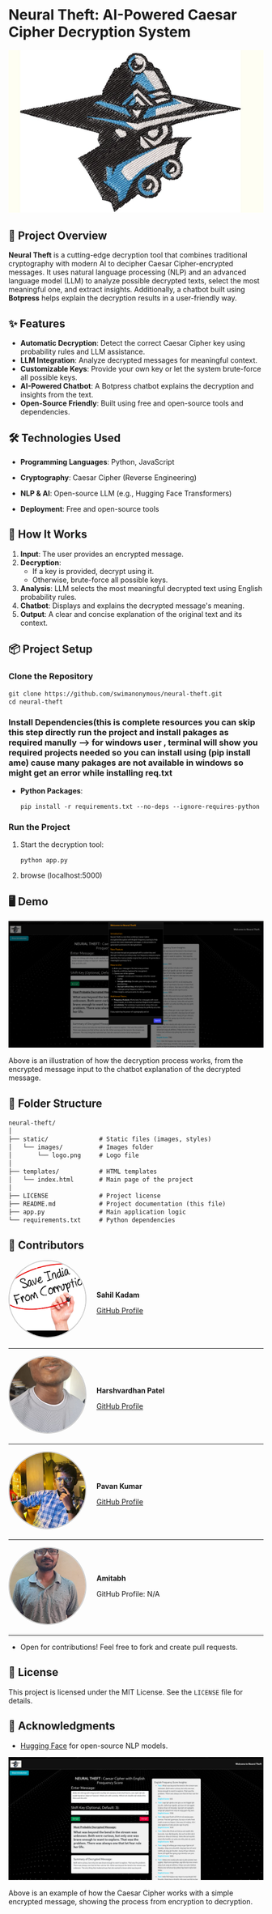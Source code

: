 Neural Theft: AI-Powered Caesar Cipher Decryption System
========================================================

![Neural Theft Logo](static/images/logo.png)

📜 Project Overview
-------------------

**Neural Theft** is a cutting-edge decryption tool that combines traditional cryptography with modern AI to decipher Caesar Cipher-encrypted messages. It uses natural language processing (NLP) and an advanced language model (LLM) to analyze possible decrypted texts, select the most meaningful one, and extract insights. Additionally, a chatbot built using **Botpress** helps explain the decryption results in a user-friendly way.

✨ Features
----------

*   **Automatic Decryption**: Detect the correct Caesar Cipher key using probability rules and LLM assistance.
*   **LLM Integration**: Analyze decrypted messages for meaningful context.
*   **Customizable Keys**: Provide your own key or let the system brute-force all possible keys.
*   **AI-Powered Chatbot**: A Botpress chatbot explains the decryption and insights from the text.
*   **Open-Source Friendly**: Built using free and open-source tools and dependencies.

🛠 Technologies Used
--------------------

*   **Programming Languages**: Python, JavaScript
*   **Cryptography**: Caesar Cipher (Reverse Engineering)
*   **NLP & AI**: Open-source LLM (e.g., Hugging Face Transformers)

*   **Deployment**: Free and open-source tools

🚀 How It Works
---------------

1.  **Input**: The user provides an encrypted message.
2.  **Decryption**:
    *   If a key is provided, decrypt using it.
    *   Otherwise, brute-force all possible keys.
3.  **Analysis**: LLM selects the most meaningful decrypted text using English probability rules.
4.  **Chatbot**: Displays and explains the decrypted message's meaning.
5.  **Output**: A clear and concise explanation of the original text and its context.

📦 Project Setup
----------------

### Clone the Repository

    git clone https://github.com/swimanonymous/neural-theft.git
    cd neural-theft
        

### Install Dependencies(this is complete resources you can skip this step directly run the project and install pakages as required manully --> for windows user , terminal will show you required projects needed so you can install using (pip install ame) cause many pakages are not available in windows so might get an error while installing req.txt

*   **Python Packages**:
    
        pip install -r requirements.txt --no-deps --ignore-requires-python
    


### Run the Project

1.  Start the decryption tool:
    
        python app.py
    
2.  browse (localhost:5000)
    
   
    

🖥 Demo
-------

![Decryption Process Flow](static/images/image1.png)

Above is an illustration of how the decryption process works, from the encrypted message input to the chatbot explanation of the decrypted message.

📂 Folder Structure
-------------------

    neural-theft/
    │
    ├── static/              # Static files (images, styles)
    │   └── images/          # Images folder
    │       └── logo.png     # Logo file
    │
    ├── templates/           # HTML templates
    │   └── index.html       # Main page of the project
    │
    ├── LICENSE              # Project license
    ├── README.md            # Project documentation (this file)
    ├── app.py               # Main application logic
    └── requirements.txt     # Python dependencies
        

👥 Contributors
---------------


<div style="display: flex; align-items: center; margin-bottom: 20px;">
    <img src="static/images/sahil.jpg" alt="Sahil Kadam" style="width: 150px; height: 150px; border-radius: 50%; object-fit: cover; border: 2px solid #ccc; margin-right: 20px;">
    <div>
        <p><b>Sahil Kadam</b></p>
        <a href="https://github.com/swimanonymous">GitHub Profile</a>
    </div>
</div>

---

<div style="display: flex; align-items: center; margin-bottom: 20px;">
    <img src="static/images/harsh.jpg" alt="Harshvardhan Patel" style="width: 150px; height: 150px; border-radius: 50%; object-fit: cover; border: 2px solid #ccc; margin-right: 20px;">
    <div>
        <p><b>Harshvardhan Patel</b></p>
        <a href="https://github.com/harshvardhanpatel00011">GitHub Profile</a>
    </div>
</div>

---

<div style="display: flex; align-items: center; margin-bottom: 20px;">
    <img src="static/images/pavan.jpg" alt="Pavan Kumar" style="width: 150px; height: 150px; border-radius: 50%; object-fit: cover; border: 2px solid #ccc; margin-right: 20px;">
    <div>
        <p><b>Pavan Kumar</b></p>
        <a href="https://github.com/gpavankumararaligidad">GitHub Profile</a>
    </div>
</div>

---

<div style="display: flex; align-items: center; margin-bottom: 20px;">
    <img src="static/images/amitabh.jpg" alt="Amitabh" style="width: 150px; height: 150px; border-radius: 50%; object-fit: cover; border: 2px solid #ccc; margin-right: 20px;">
    <div>
        <p><b>Amitabh</b></p>
        <p>GitHub Profile: N/A</p>
    </div>
</div>

---
    
*   Open for contributions! Feel free to fork and create pull requests.

📜 License
----------

This project is licensed under the MIT License. See the `LICENSE` file for details.

🙌 Acknowledgments
------------------


*   [Hugging Face](https://huggingface.co/) for open-source NLP models.

![Caesar Cipher Example](static/images/image2.png)

Above is an example of how the Caesar Cipher works with a simple encrypted message, showing the process from encryption to decryption.
